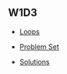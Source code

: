 ## W1D3

+ [Loops][loops]


+ [Problem Set][problems-w1d3]
+ [Solutions][solutions-w1d3]

[loops]: ./notes/loops.md
[problems-w1d3]: ./problems/problem_set.md
[solutions-w1d3]: ./problems/solution.js
